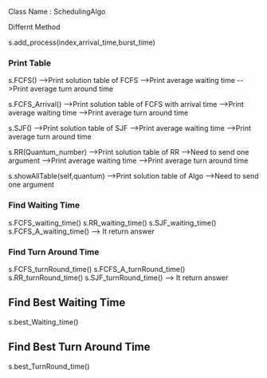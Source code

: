Class Name : SchedulingAlgo

Differnt Method

s.add_process(index,arrival_time,burst_time)

###   Print Table   ###
s.FCFS()
-->Print solution table of FCFS
-->Print average waiting time
-->Print average turn around time

s.FCFS_Arrival()
-->Print solution table of FCFS with arrival time
-->Print average waiting time
-->Print average turn around time

s.SJF()
-->Print solution table of SJF
-->Print average waiting time
-->Print average turn around time

s.RR(Quantum_number)
-->Print solution table of RR
-->Need to send one argument
-->Print average waiting time
-->Print average turn around time

s.showAllTable(self,quantum)
-->Print solution table of Algo
-->Need to send one argument


###  Find Waiting Time   ###   
s.FCFS_waiting_time()
s.RR_waiting_time()
s.SJF_waiting_time()
s.FCFS_A_waiting_time()
--> It return answer


### Find Turn Around Time   ###
s.FCFS_turnRound_time()
s.FCFS_A_turnRound_time()
s.RR_turnRound_time()
s.SJF_turnRound_time()
--> It return answer

## Find Best Waiting Time  ###
s.best_Waiting_time()


## Find Best Turn Around Time  ###
s.best_TurnRound_time()
